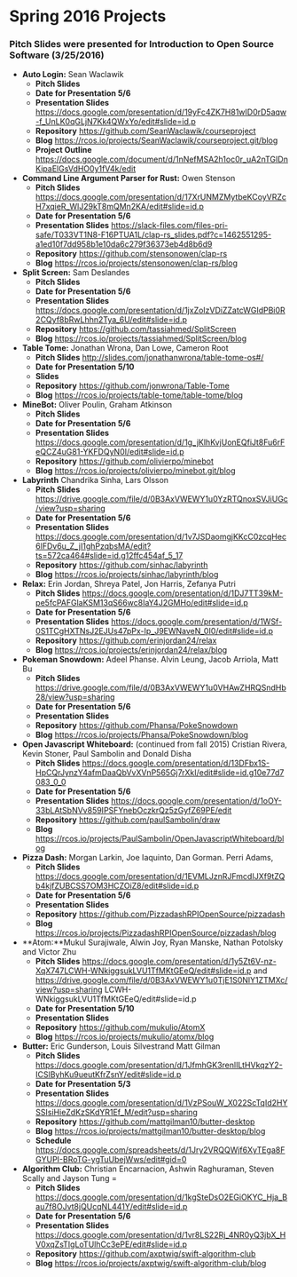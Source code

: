 # Spring 2016 Projects 
### Pitch Slides were presented for Introduction to Open Source Software (3/25/2016) 

- **Auto Login:** Sean Waclawik
  - **Pitch Slides** 
  - **Date for Presentation  5/6**
  - **Presentation Slides** https://docs.google.com/presentation/d/19yFc4ZK7H81wID0rD5aqw-f_UnLK0qGLjN7Kk4QWxYo/edit#slide=id.p
  - **Repository** https://github.com/SeanWaclawik/courseproject
  - **Blog** https://rcos.io/projects/SeanWaclawik/courseproject.git/blog
  - **Project Outline** https://docs.google.com/document/d/1nNefMSA2h1oc0r_uA2nTGIDnKipaElGsVdHO0y1fV4k/edit
- **Command Line Argument Parser for Rust:** Owen Stenson
  - **Pitch Slides** https://docs.google.com/presentation/d/17XrUNMZMytbeKCoyVRZcH7xqieR_WlJ29kT8mQMn2KA/edit#slide=id.p
  - **Date for Presentation 5/6**
  - **Presentation Slides** https://slack-files.com/files-pri-safe/T033VT1N8-F16PTUA1L/clap-rs_slides.pdf?c=1462551295-a1ed10f7dd958b1e10da6c279f36373eb4d8b6d9
  - **Repository** https://github.com/stensonowen/clap-rs
  - **Blog** https://rcos.io/projects/stensonowen/clap-rs/blog
- **Split Screen:** Sam Deslandes
  - **Pitch Slides** 
  - **Date for Presentation 5/6**
  - **Presentation Slides** https://docs.google.com/presentation/d/1jxZoIzVDiZZatcWGIdPBi0R2CQyf8bRwLhhn2Tya_6U/edit#slide=id.p
  - **Repository** https://github.com/tassiahmed/SplitScreen
  - **Blog** https://rcos.io/projects/tassiahmed/SplitScreen/blog
- **Table Tome:** Jonathan Wrona, Dan Lowe, Cameron Root
  - **Pitch Slides** http://slides.com/jonathanwrona/table-tome-os#/
  - **Date for Presentation 5/10**
  - **Slides**
  - **Repository** https://github.com/jonwrona/Table-Tome
  - **Blog** https://rcos.io/projects/table-tome/table-tome/blog
- **MineBot:** Oliver Poulin, Graham Atkinson 
  - **Pitch Slides** 
  - **Date for Presentation 5/6**
  - **Presentation Slides** https://docs.google.com/presentation/d/1g_jKlhKvjUonEQfiJt8Fu6rFeQCZ4uG81-YKFDQyN0I/edit#slide=id.p
  - **Repository** https://github.com/olivierpo/minebot
  - **Blog** https://rcos.io/projects/olivierpo/minebot.git/blog
- **Labyrinth** Chandrika Sinha, Lars Olsson
  - **Pitch Slides** https://drive.google.com/file/d/0B3AxVWEWY1u0YzRTQnoxSVJiUGc/view?usp=sharing
  - **Date for Presentation 5/6**
  - **Presentation Slides** https://docs.google.com/presentation/d/1v7JSDaomgjKKcC0zcqHec6lFDv6u_Z_jI1ghPzqbsMA/edit?ts=572ca464#slide=id.g12ffc454af_5_17
  - **Repository** https://github.com/sinhac/labyrinth
  - **Blog** https://rcos.io/projects/sinhac/labyrinth/blog
- **Relax:** Erin Jordan, Shreya Patel, Jon Harris, Zefanya Putri 
  - **Pitch Slides** https://docs.google.com/presentation/d/1DJ7TT39kM-pe5fcPAFGlaKSM13qS66wc8IaY4J2GMHo/edit#slide=id.p
  - **Date for Presentation 5/6**
  - **Presentation Slides** https://docs.google.com/presentation/d/1WSf-0S1TCgHXTNsJ2EJUs47pPx-Ip_J9EWNaveN_0I0/edit#slide=id.p
  - **Repository** https://github.com/erinjordan24/relax
  - **Blog** https://rcos.io/projects/erinjordan24/relax/blog
- **Pokeman Snowdown:** Adeel Phanse. Alvin Leung, Jacob Arriola, Matt Bu 
  - **Pitch Slides** https://drive.google.com/file/d/0B3AxVWEWY1u0VHAwZHRQSndHb28/view?usp=sharing
  - **Date for Presentation 5/6**
  - **Presentation Slides** 
  - **Repository** https://github.com/Phansa/PokeSnowdown
  - **Blog** https://rcos.io/projects/Phansa/PokeSnowdown/blog
- **Open Javascript Whiteboard:** (continued from fall 2015) Cristian Rivera, Kevin Stoner, Paul Sambolin and Donald Disha 
  - **Pitch Slides** https://docs.google.com/presentation/d/13DFbx1S-HpCQrJynzY4afmDaaQbVvXVnP565Gj7rXkI/edit#slide=id.g10e77d7083_0_0
  - **Date for Presentation 5/6**
  - **Presentation Slides** https://docs.google.com/presentation/d/1oOY-33bLAtSbNVv859IPSFYnebOczkrQz5zGyfZ69PE/edit
  - **Repository** https://github.com/paulSambolin/draw
  - **Blog** https://rcos.io/projects/PaulSambolin/OpenJavascriptWhiteboard/blog
- **Pizza Dash:** Morgan Larkin, Joe Iaquinto, Dan Gorman. Perri Adams, 
  - **Pitch Slides** https://docs.google.com/presentation/d/1EVMLJznRJFmcdIJXf9tZQb4kjfZUBCSS7OM3HCZOiZ8/edit#slide=id.p 
  - **Date for Presentation 5/6**
  - **Presentation Slides**
  - **Repository** https://github.com/PizzadashRPIOpenSource/pizzadash
  - **Blog** https://rcos.io/projects/PizzadashRPIOpenSource/pizzadash/blog
- **Atom:**Mukul Surajiwale, Alwin Joy, Ryan Manske, Nathan Potolsky and Victor Zhu 
  - **Pitch Slides** https://docs.google.com/presentation/d/1y5Zt6V-nz-XqX747LCWH-WNkiggsukLVU1TfMKtGEeQ/edit#slide=id.p and https://drive.google.com/file/d/0B3AxVWEWY1u0TjE1S0NlY1ZTMXc/view?usp=sharing
LCWH-WNkiggsukLVU1TfMKtGEeQ/edit#slide=id.p
  - **Date for Presentation 5/10**
  - **Presentation Slides** 
  - **Repository** https://github.com/mukulio/AtomX
  - **Blog** https://rcos.io/projects/mukulio/atomx/blog
- **Butter:** Eric Gunderson, Louis Silvestrand Matt Gilman
  - **Pitch Slides** https://docs.google.com/presentation/d/1JfmhGK3renlILtHVkqzY2-ICSlByhKu9ueutKfrZsnY/edit#slide=id.p
  - **Date for Presentation 5/3**
  - **Presentation Slides** https://docs.google.com/presentation/d/1VzPSouW_X022ScTqId2HYSSIsiHieZdKzSKdYR1Ef_M/edit?usp=sharing
  -  **Repository** https://github.com/mattgilman10/butter-desktop
  -  **Blog** https://rcos.io/projects/mattgilman10/butter-desktop/blog
  -  **Schedule**  https://docs.google.com/spreadsheets/d/1Jry2VRQQWjf6XyTEga8FGYUPI-BRoTG-ygTuUbejWws/edit#gid=0
- **Algorithm Club:** Christian Encarnacion, Ashwin Raghuraman, Steven Scally and Jayson Tung =
  - **Pitch Slides** https://docs.google.com/presentation/d/1kgSteDsO2EGiOKYC_Hja_Bau7f8OJvt8jQUcqNL441Y/edit#slide=id.p
  - **Date for Presentation 5/6**
  - **Presentation Slides** https://docs.google.com/presentation/d/1vr8LS22Rj_4NR0yQ3jbX_HV0xqZsTIgLoTUlhCc3ePE/edit#slide=id.p
  - **Repository** https://github.com/axptwig/swift-algorithm-club
  - **Blog** https://rcos.io/projects/axptwig/swift-algorithm-club/blog
